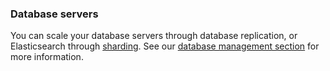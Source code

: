 ### Database servers

You can scale your database servers through database replication, or Elasticsearch through [sharding](/database-management/elasticsearch-scaling). See our [database management section](/database-management/database-management) for more information.

